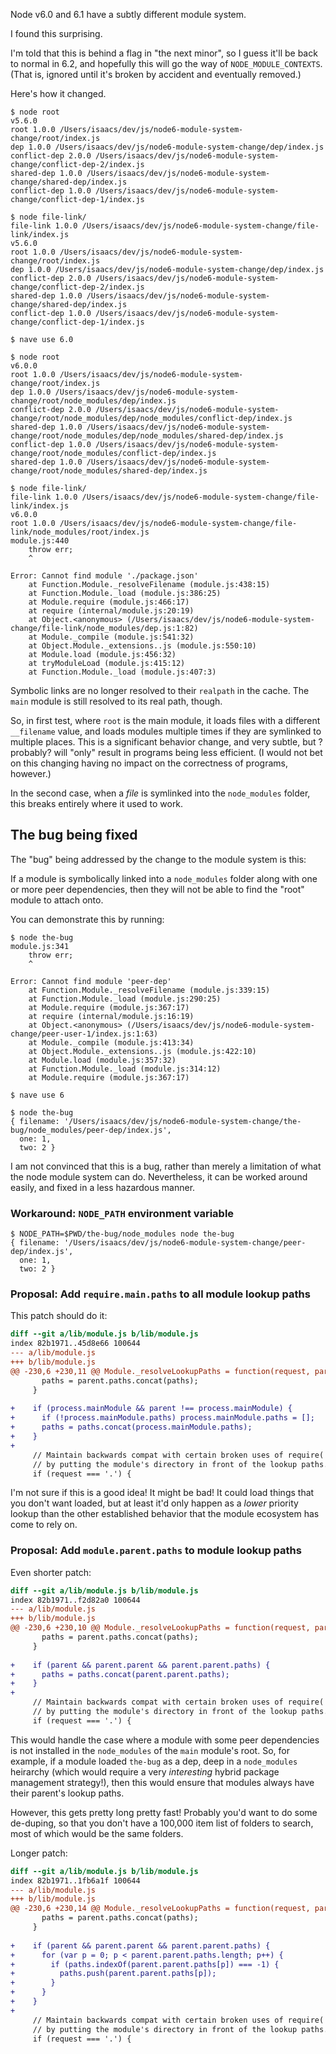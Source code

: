 Node v6.0 and 6.1 have a subtly different module system.

I found this surprising.

I'm told that this is behind a flag in "the next minor", so I guess
it'll be back to normal in 6.2, and hopefully this will go the way of
`NODE_MODULE_CONTEXTS`.  (That is, ignored until it's broken by
accident and eventually removed.)

Here's how it changed.

```
$ node root
v5.6.0
root 1.0.0 /Users/isaacs/dev/js/node6-module-system-change/root/index.js
dep 1.0.0 /Users/isaacs/dev/js/node6-module-system-change/dep/index.js
conflict-dep 2.0.0 /Users/isaacs/dev/js/node6-module-system-change/conflict-dep-2/index.js
shared-dep 1.0.0 /Users/isaacs/dev/js/node6-module-system-change/shared-dep/index.js
conflict-dep 1.0.0 /Users/isaacs/dev/js/node6-module-system-change/conflict-dep-1/index.js

$ node file-link/
file-link 1.0.0 /Users/isaacs/dev/js/node6-module-system-change/file-link/index.js
v5.6.0
root 1.0.0 /Users/isaacs/dev/js/node6-module-system-change/root/index.js
dep 1.0.0 /Users/isaacs/dev/js/node6-module-system-change/dep/index.js
conflict-dep 2.0.0 /Users/isaacs/dev/js/node6-module-system-change/conflict-dep-2/index.js
shared-dep 1.0.0 /Users/isaacs/dev/js/node6-module-system-change/shared-dep/index.js
conflict-dep 1.0.0 /Users/isaacs/dev/js/node6-module-system-change/conflict-dep-1/index.js

$ nave use 6.0

$ node root
v6.0.0
root 1.0.0 /Users/isaacs/dev/js/node6-module-system-change/root/index.js
dep 1.0.0 /Users/isaacs/dev/js/node6-module-system-change/root/node_modules/dep/index.js
conflict-dep 2.0.0 /Users/isaacs/dev/js/node6-module-system-change/root/node_modules/dep/node_modules/conflict-dep/index.js
shared-dep 1.0.0 /Users/isaacs/dev/js/node6-module-system-change/root/node_modules/dep/node_modules/shared-dep/index.js
conflict-dep 1.0.0 /Users/isaacs/dev/js/node6-module-system-change/root/node_modules/conflict-dep/index.js
shared-dep 1.0.0 /Users/isaacs/dev/js/node6-module-system-change/root/node_modules/shared-dep/index.js

$ node file-link/
file-link 1.0.0 /Users/isaacs/dev/js/node6-module-system-change/file-link/index.js
v6.0.0
root 1.0.0 /Users/isaacs/dev/js/node6-module-system-change/file-link/node_modules/root/index.js
module.js:440
    throw err;
    ^

Error: Cannot find module './package.json'
    at Function.Module._resolveFilename (module.js:438:15)
    at Function.Module._load (module.js:386:25)
    at Module.require (module.js:466:17)
    at require (internal/module.js:20:19)
    at Object.<anonymous> (/Users/isaacs/dev/js/node6-module-system-change/file-link/node_modules/dep.js:1:82)
    at Module._compile (module.js:541:32)
    at Object.Module._extensions..js (module.js:550:10)
    at Module.load (module.js:456:32)
    at tryModuleLoad (module.js:415:12)
    at Function.Module._load (module.js:407:3)
```

Symbolic links are no longer resolved to their `realpath` in the
cache.  The `main` module is still resolved to its real path, though.

So, in first test, where `root` is the main module, it loads files
with a different `__filename` value, and loads modules multiple times
if they are symlinked to multiple places.  This is a significant
behavior change, and very subtle, but ?probably? will "only" result in
programs being less efficient.  (I would not bet on this changing
having no impact on the correctness of programs, however.)

In the second case, when a *file* is symlinked into the `node_modules`
folder, this breaks entirely where it used to work.

## The bug being fixed

The "bug" being addressed by the change to the module system is this:

If a module is symbolically linked into a `node_modules` folder along
with one or more peer dependencies, then they will not be able to find
the "root" module to attach onto.

You can demonstrate this by running:

```
$ node the-bug
module.js:341
    throw err;
    ^

Error: Cannot find module 'peer-dep'
    at Function.Module._resolveFilename (module.js:339:15)
    at Function.Module._load (module.js:290:25)
    at Module.require (module.js:367:17)
    at require (internal/module.js:16:19)
    at Object.<anonymous> (/Users/isaacs/dev/js/node6-module-system-change/peer-user-1/index.js:1:63)
    at Module._compile (module.js:413:34)
    at Object.Module._extensions..js (module.js:422:10)
    at Module.load (module.js:357:32)
    at Function.Module._load (module.js:314:12)
    at Module.require (module.js:367:17)

$ nave use 6

$ node the-bug
{ filename: '/Users/isaacs/dev/js/node6-module-system-change/the-bug/node_modules/peer-dep/index.js',
  one: 1,
  two: 2 }
```

I am not convinced that this is a bug, rather than merely a limitation
of what the node module system can do.  Nevertheless, it can be worked
around easily, and fixed in a less hazardous manner.

### Workaround: `NODE_PATH` environment variable

```
$ NODE_PATH=$PWD/the-bug/node_modules node the-bug
{ filename: '/Users/isaacs/dev/js/node6-module-system-change/peer-dep/index.js',
  one: 1,
  two: 2 }
```

### Proposal: Add `require.main.paths` to all module lookup paths

This patch should do it:

```diff
diff --git a/lib/module.js b/lib/module.js
index 82b1971..45d8e66 100644
--- a/lib/module.js
+++ b/lib/module.js
@@ -230,6 +230,11 @@ Module._resolveLookupPaths = function(request, parent) {
       paths = parent.paths.concat(paths);
     }
 
+    if (process.mainModule && parent !== process.mainModule) {
+      if (!process.mainModule.paths) process.mainModule.paths = [];
+      paths = paths.concat(process.mainModule.paths);
+    }
+
     // Maintain backwards compat with certain broken uses of require('.')
     // by putting the module's directory in front of the lookup paths.
     if (request === '.') {

```

I'm not sure if this is a good idea!  It might be bad!  It could
load things that you don't want loaded, but at least it'd only happen
as a *lower* priority lookup than the other established behavior that
the module ecosystem has come to rely on.

### Proposal: Add `module.parent.paths` to module lookup paths

Even shorter patch:

```diff
diff --git a/lib/module.js b/lib/module.js
index 82b1971..f2d82a0 100644
--- a/lib/module.js
+++ b/lib/module.js
@@ -230,6 +230,10 @@ Module._resolveLookupPaths = function(request, parent) {
       paths = parent.paths.concat(paths);
     }
 
+    if (parent && parent.parent && parent.parent.paths) {
+      paths = paths.concat(parent.parent.paths);
+    }
+
     // Maintain backwards compat with certain broken uses of require('.')
     // by putting the module's directory in front of the lookup paths.
     if (request === '.') {

```

This would handle the case where a module with some peer dependencies
is not installed in the `node_modules` of the `main` module's root.
So, for example, if a module loaded `the-bug` as a dep, deep in a
`node_modules` heirarchy (which would require a very *interesting*
hybrid package management strategy!), then this would ensure that
modules always have their parent's lookup paths.

However, this gets pretty long pretty fast!  Probably you'd want to do
some de-duping, so that you don't have a 100,000 item list of folders
to search, most of which would be the same folders.

Longer patch:

```diff
diff --git a/lib/module.js b/lib/module.js
index 82b1971..1fb6a1f 100644
--- a/lib/module.js
+++ b/lib/module.js
@@ -230,6 +230,14 @@ Module._resolveLookupPaths = function(request, parent) {
       paths = parent.paths.concat(paths);
     }
 
+    if (parent && parent.parent && parent.parent.paths) {
+      for (var p = 0; p < parent.parent.paths.length; p++) {
+        if (paths.indexOf(parent.parent.paths[p]) === -1) {
+          paths.push(parent.parent.paths[p]);
+        }
+      }
+    }
+
     // Maintain backwards compat with certain broken uses of require('.')
     // by putting the module's directory in front of the lookup paths.
     if (request === '.') {

```
